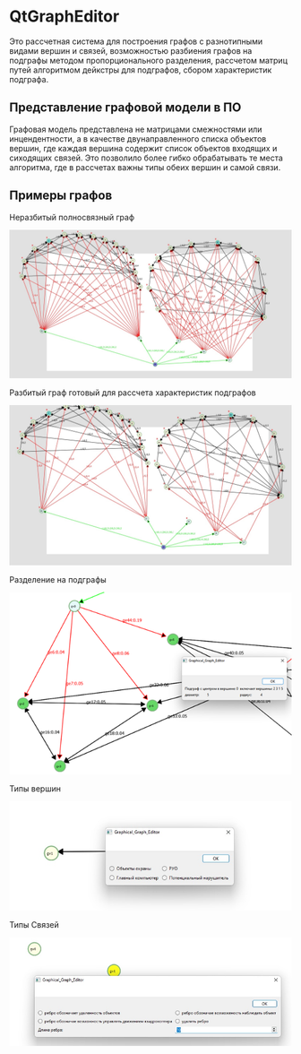 # QtGraphEditor
Это рассчетная система для построения графов с разнотипными видами вершин и связей, возможностью разбиения графов 
на подграфы методом пропорционального разделения, рассчетом матриц путей алгоритмом дейкстры для подграфов, 
сбором характеристик подграфа.

## Представление графовой модели в ПО
Графовая модель представлена не матрицами смежностями или инцендентности, а в качестве двунаправленного списка объектов
вершин, где каждая вершина содержит список объектов входящих и сиходящих связей. Это позволило более гибко обрабатывать те места алгоритма, 
где в рассчетах важны типы обеих вершин и самой связи.

## Примеры графов
Неразбитый полносвязный граф

<img src="screenshots/RealGraph.jpg" alt="Неразбитый полносвязный граф" >

Разбитый граф готовый для рассчета характеристик подграфов

<img src="screenshots/GraphForPathMatrix.jpg" alt="Большой полносвязный разбитый граф" >

Разделение на подграфы

<img src="screenshots/Split.png" alt="Разделение на подграфы" >

Типы вершин

<img src="screenshots/Vertex.jpg" alt="Типы вершин" >

Типы Связей

<img src="screenshots/edge.jpg" alt="Типы Связей" >

